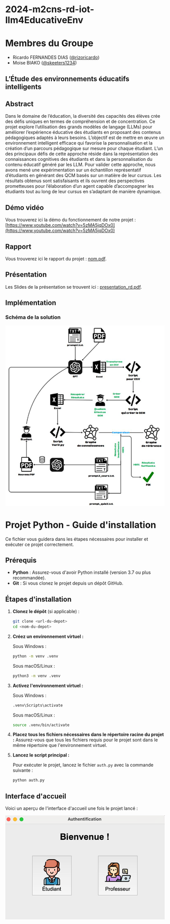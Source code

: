 # 2024-m2cns-rd-iot-llm4EducativeEnv

# Membres du Groupe
* Ricardo FERNANDES DIAS ([@rizoricardo](https://github.com/rizoricardo))
* Moise BIAKO ([@skeeters1234](https://github.com/skeeters1234))

## L’Étude des environnements éducatifs intelligents 

## Abstract
Dans le domaine de l’éducation, la diversité des capacités des élèves crée des défis uniques en termes de compréhension et de concentration. Ce projet explore l’utilisation des grands modèles de langage (LLMs) pour améliorer l’expérience éducative des étudiants en proposant des contenus pédagogiques adaptés à leurs besoins. L’objectif est de mettre en œuvre un environnement intelligent efficace qui favorise la personnalisation et la création d’un parcours pédagogique sur mesure pour chaque étudiant. L’un des principaux défis de cette approche réside dans la représentation des connaissances cognitives des étudiants et dans la personnalisation du contenu éducatif généré par les LLM. Pour valider cette approche, nous avons mené une expérimentation sur un échantillon représentatif d’étudiants en générant des QCM basés sur un matière de leur cursus. Les résultats obtenus sont satisfaisants et ils ouvrent des perspectives prometteuses pour l’élaboration d’un agent capable d’accompagner les étudiants tout au long de leur cursus en s’adaptant de manière dynamique.

## Démo vidéo
Vous trouverez ici la démo du fonctionnement de notre projet : [https://www.youtube.com/watch?v=5zMA5jqDOx0](https://www.youtube.com/watch?v=5zMA5jqDOx0)

## Rapport
Vous trouverez ici le rapport du projet : [nom.pdf](route).

## Présentation
Les Slides de la présentation se trouvent ici : [presentation_rd.pdf](docs/presentation_rd.pdf).

## Implémentation
### Schéma de la solution

![Schéma](docs/schrd1.JPG)

# Projet Python - Guide d'installation

Ce fichier vous guidera dans les étapes nécessaires pour installer et exécuter ce projet correctement.

## Prérequis

- **Python** : Assurez-vous d'avoir Python installé (version 3.7 ou plus recommandée).
- **Git** : Si vous clonez le projet depuis un dépôt GitHub.

## Étapes d'installation

1. **Clonez le dépôt** (si applicable) :
   ```bash
   git clone <url-du-depot>
   cd <nom-du-depot>
   ```

2. **Créez un environnement virtuel :**
   
   Sous Windows :
   ```bash
   python -m venv .venv
   ```
   Sous macOS/Linux :
   ```bash
   python3 -m venv .venv
   ```

3. **Activez l'environnement virtuel :**
   
   Sous Windows :
   ```bash
   .venv\Scripts\activate
   ```
   Sous macOS/Linux :
   ```bash
   source .venv/bin/activate
   ```

4. **Placez tous les fichiers nécessaires dans le répertoire racine du projet :**
   Assurez-vous que tous les fichiers requis pour le projet sont dans le même répertoire que l'environnement virtuel.

5. **Lancez le script principal :**
   
   Pour exécuter le projet, lancez le fichier `auth.py` avec la commande suivante :
   ```bash
   python auth.py
   ```

## Interface d'accueil

Voici un aperçu de l'interface d'accueil une fois le projet lancé :

![Interface d'accueil](docs/int1.png)
